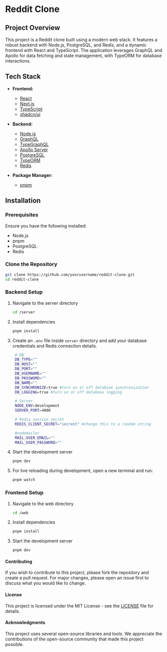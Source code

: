 # Reddit Clone

## Project Overview

This project is a Reddit clone built using a modern web stack. It features a robust backend with Node.js, PostgreSQL, and Redis, and a dynamic frontend with React and TypeScript. The application leverages GraphQL and Apollo for data fetching and state management, with TypeORM for database interactions. 

## Tech Stack

- **Frontend:**
  - [React](https://reactjs.org/)
  - [Next.js](https://nextjs.org/)
  - [TypeScript](https://www.typescriptlang.org/)
  - [shadcn/ui](https://ui.shadcn.dev/)

- **Backend:**
  - [Node.js](https://nodejs.org/)
  - [GraphQL](https://graphql.org/)
  - [TypeGraphQL](https://typegraphql.com/)
  - [Apollo Server](https://www.apollographql.com/docs/apollo-server/)
  - [PostgreSQL](https://www.postgresql.org/)
  - [TypeORM](https://typeorm.io/)
  - [Redis](https://redis.io/)

- **Package Manager:**
  - [pnpm](https://pnpm.io/)

## Installation

### Prerequisites

Ensure you have the following installed:

- Node.js
- pnpm
- PostgreSQL
- Redis

### Clone the Repository

```bash
git clone https://github.com/yourusername/reddit-clone.git
cd reddit-clone
```

### Backend Setup
1. Navigate to the server directory
   ```bash
   cd /server
   ```
2. Install dependencies
   ```bash
   pnpm install
   ```
3. Create an `.env` file inside `server` directory and add your database credentials and Redis connection details.
   ```bash
    # DB 
    DB_TYPE=""
    DB_HOST=""
    DB_PORT=""
    DB_USERNAME=""
    DB_PASSWORD=""
    DB_NAME=""
    DB_SYNCHRONIZE=true #turn on or off database synchronization
    DB_LOGGING=true #turn on or off database logging

    # Server
    NODE_ENV=development
    SERVER_PORT=4000

    # Redis session secret
    REDIS_CLIENT_SECRET="secrent" #change this to a random string

    #nodemailer 
    MAIL_USER_EMAIL=""
    MAIL_USER_PASSWORD=""
   ```
4. Start the development server
   ```bash
   pnpm dev
   ```
5. For live reloading during development, open a new terminal and run:
   ```bash
   pnpm watch
   ```
### Frontend Setup
1. Navigate to the web directory
   ```bash
   cd /web
   ```
2. Install dependencies
   ```bash
   pnpm install
   ```
3. Start the development server
   ```bash
   pnpm dev
   ```

#### Contributing
If you wish to contribute to this project, please fork the repository and create a pull request. For major changes, please open an issue first to discuss what you would like to change.

#### License
This project is licensed under the MIT License - see the [LICENSE](LICENSE) file for details.

#### Acknowledgments
This project uses several open-source libraries and tools. We appreciate the contributions of the open-source community that made this project possible.